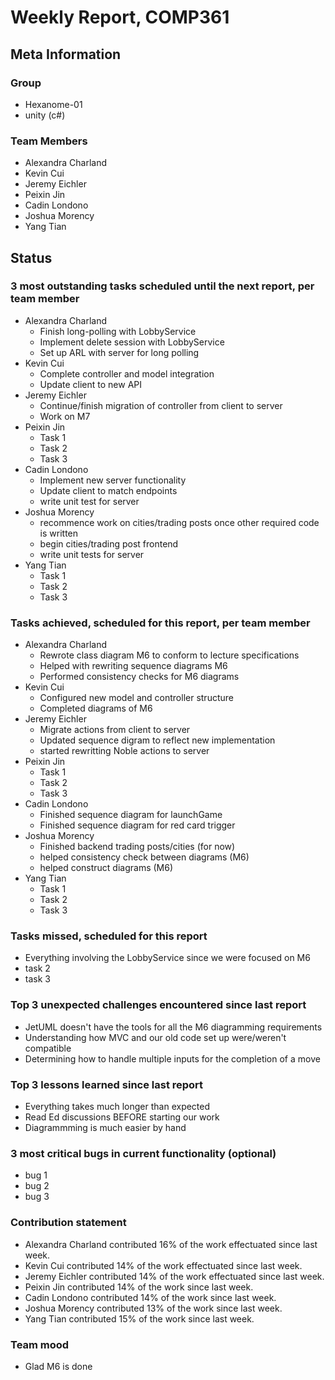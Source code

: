# Weekly Report, COMP361

## Meta Information

### Group

 * Hexanome-01
 * unity (c#)

### Team Members

 * Alexandra Charland
 * Kevin Cui
 * Jeremy Eichler
 * Peixin Jin
 * Cadin Londono
 * Joshua Morency
 * Yang Tian

## Status

### 3 most outstanding tasks scheduled until the next report, per team member

 * Alexandra Charland
   * Finish long-polling with LobbyService
   * Implement delete session with LobbyService
   * Set up ARL with server for long polling
 * Kevin Cui
   * Complete controller and model integration
   * Update client to new API
 * Jeremy Eichler
   * Continue/finish migration of controller from client to server
   * Work on M7
 * Peixin Jin
   * Task 1
   * Task 2
   * Task 3
 * Cadin Londono
   * Implement new server functionality
   * Update client to match endpoints
   * write unit test for server
 * Joshua Morency
   * recommence work on cities/trading posts once other required code is written
   * begin cities/trading post frontend
   * write unit tests for server
 * Yang Tian
   * Task 1
   * Task 2
   * Task 3

### Tasks achieved, scheduled for this report, per team member

 * Alexandra Charland
   * Rewrote class diagram M6 to conform to lecture specifications
   * Helped with rewriting sequence diagrams M6
   * Performed consistency checks for M6 diagrams
 * Kevin Cui
   * Configured new model and controller structure
   * Completed diagrams of M6
 * Jeremy Eichler
   * Migrate actions from client to server
   * Updated sequence digram to reflect new implementation
   * started rewritting Noble actions to server
 * Peixin Jin
   * Task 1
   * Task 2
   * Task 3
 * Cadin Londono
   * Finished sequence diagram for launchGame
   * Finished sequence diagram for red card trigger
 * Joshua Morency
   * Finished backend trading posts/cities (for now)
   * helped consistency check between diagrams (M6)
   * helped construct diagrams (M6)
 * Yang Tian
   * Task 1
   * Task 2
   * Task 3

### Tasks missed, scheduled for this report

 * Everything involving the LobbyService since we were focused on M6
 * task 2
 * task 3

### Top 3 unexpected challenges encountered since last report

 * JetUML doesn't have the tools for all the M6 diagramming requirements
 * Understanding how MVC and our old code set up were/weren't compatible
 * Determining how to handle multiple inputs for the completion of a move

### Top 3 lessons learned since last report

 * Everything takes much longer than expected
 * Read Ed discussions BEFORE starting our work
 * Diagrammming is much easier by hand

### 3 most critical bugs in current functionality (optional)

 * bug 1
 * bug 2
 * bug 3

### Contribution statement

 * Alexandra Charland contributed 16% of the work effectuated since last week.
 * Kevin Cui contributed 14% of the work effectuated since last week.
 * Jeremy Eichler contributed 14% of the work effectuated since last week.
 * Peixin Jin contributed 14% of the work since last week.
 * Cadin Londono contributed 14% of the work since last week.
 * Joshua Morency contributed 13% of the work since last week.
 * Yang Tian contributed 15% of the work since last week.

### Team mood

 * Glad M6 is done
